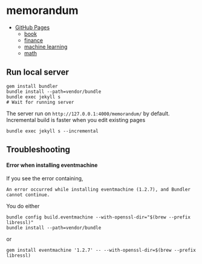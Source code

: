 # memorandum 

* [GitHub Pages](http://i05nagai.github.io/memorandum/)
    * [book](http://i05nagai.github.io/memorandum/book/)
    * [finance](http://i05nagai.github.io/memorandum/finance/)
    * [machine learning](http://i05nagai.github.io/memorandum/machine_learning/)
    * [math](http://i05nagai.github.io/memorandum/math/)

## Run local server

```
gem install bundler
bundle install --path=vendor/bundle
bundle exec jekyll s
# Wait for running server
```

The server run on `http://127.0.0.1:4000/memorandum/` by default.
Incremental build is faster when you edit existing pages

```
bundle exec jekyll s --incremental
```

## Troubleshooting

#### Error when installing eventmachine
If you see the error containing,

```
An error occurred while installing eventmachine (1.2.7), and Bundler cannot continue.
```

You do either

```
bundle config build.eventmachine --with-openssl-dir="$(brew --prefix libressl)"
bundle install --path=vendor/bundle
```

or

```
gem install eventmachine '1.2.7' -- --with-openssl-dir=$(brew --prefix libressl)
```
